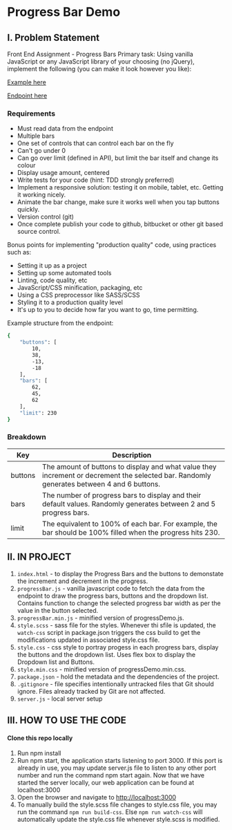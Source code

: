 # Progress Bar Demo

## I. Problem Statement
Front End Assignment - Progress Bars
Primary task: Using vanilla JavaScript or any JavaScript library of your choosing (no jQuery), implement the following (you can make it look however you like):

[Example here](http://static.optus.com.au/pei/progress-bars-demo.ogv)

[Endpoint here](http://pb-api.herokuapp.com/bars)


### Requirements
* Must read data from the endpoint
* Multiple bars
* One set of controls that can control each bar on the fly
* Can't go under 0
* Can go over limit (defined in API), but limit the bar itself and change its colour
* Display usage amount, centered
* Write tests for your code (hint: TDD strongly preferred)
* Implement a responsive solution: testing it on mobile, tablet, etc. Getting it working nicely.
* Animate the bar change, make sure it works well when you tap buttons quickly.
* Version control (git)
* Once complete publish your code to github, bitbucket or other git based source control.

Bonus points for implementing "production quality" code, using practices such as:

* Setting it up as a project
* Setting up some automated tools
* Linting, code quality, etc
* JavaScript/CSS minification, packaging, etc
* Using a CSS preprocessor like SASS/SCSS
* Styling it to a production quality level
* It's up to you to decide how far you want to go, time permitting.

Example structure from the endpoint:

```sh
{
    "buttons": [
        10,
        38,
        -13,
        -18
    ],
    "bars": [
        62,
        45,
        62
    ],
    "limit": 230
}
```


### Breakdown
| Key | Description |
| ------ | ------ |
| buttons |	The amount of buttons to display and what value they increment or decrement the selected bar. Randomly generates between 4 and 6 buttons. |
| bars | The number of progress bars to display and their default values. Randomly generates between 2 and 5 progress bars. |
| limit | The equivalent to 100% of each bar. For example, the bar should be 100% filled when the progress hits 230. |

## II. IN PROJECT

1. `index.html` - to display the Progress Bars and the buttons to demonstate the increment and decrement in the progress.
2. `progressBar.js` - vanilla javascript code to fetch the data from the endpoint to draw the progress bars, buttons and the dropdown list. Contains function to change the selected progress bar width as per the value in the button selected.
3. `progressBar.min.js` - minified version of progressDemo.js.
4. `style.scss` - sass file for the styles. Whenever thi sfile is updated, the `watch-css` script in package.json triggers the css build to get the modifications updated in associated style.css file.
5. `style.css` - css style to portray progess in each progress bars, display the buttons and the dropdown list. Uses flex box to display the Dropdown list and Buttons.
6. `style.min.css` - minified version of progressDemo.min.css.
7. `package.json` - hold the metadata and the dependencies of the project.
8. `.gitignore` - file specifies intentionally untracked files that Git should ignore. Files already tracked by Git are not affected.
9. `server.js` - local server setup

## III. HOW TO USE THE CODE

#### Clone this repo locally
1. Run npm install
2. Run npm start, the application starts listening to port 3000. If this port is already in use, you may update server.js file to listen to any other port number and run the command npm start again.
Now that we have started the server locally, our web application can be found at localhost:3000
3. Open the browser and navigate to [http://localhost:3000](http://localhost:3000)
4. To manually build the style.scss file changes to style.css file, you may run the command `npm run build-css`. Else `npm run watch-css` will automatically update the style.css file whenever style.scss is modified.